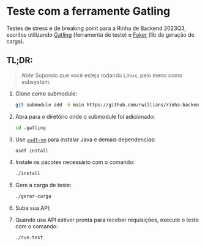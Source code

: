 # Teste com a ferramente Gatling

Testes de stress e de breaking point para a Rinha de Backend 2023Q3, escritos utilizando [Gatling](https://gatling.io/) (ferramenta de teste) e [Faker](https://www.npmjs.com/package/@faker-js/faker) (lib de geração de carga).

## TL;DR:

> *Note*
> Supondo que você esteja rodando Linux, pelo meno como subsystem.

1.  Clone como submodule:

    ```sh
    git submodule add -b main https://github.com/rwillians/rinha-backend-2023Q3-gatling .gatling
    ```

3.  Abra para o diretório onde o submodule foi adicionado:

    ```sh
    cd .gatling
    ```

2.  Use [`asdf-vm`](https://github.com/asdf-vm/asdf) para instalar Java e demais dependencias:

    ```sh
    asdf install
    ```

5.  Instale os pacotes necessário com o comando:

    ```sh
    ./install
    ```

4.  Gere a carga de teste:

    ```sh
    ./gerar-carga
    ```

5.  Suba sua API;

6.  Quando usa API estiver pronta para receber requisições, execute o teste com o comando:

    ```sh
    ./run-test
    ```
